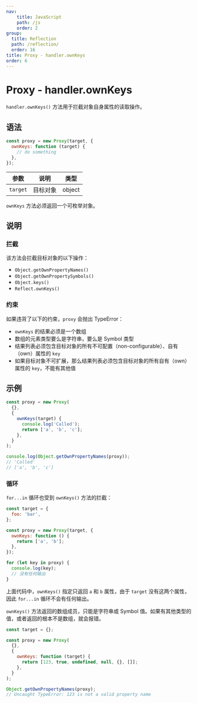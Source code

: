 ```yaml
---
nav:
    title: JavaScript
    path: /js
    order: 2
group:
  title: Reflection
  path: /reflection/
  order: 16
title: Proxy - handler.ownKeys
order: 6
---
```


# Proxy - handler.ownKeys

`handler.ownKeys()` 方法用于拦截对象自身属性的读取操作。

## 语法

```js
const proxy = new Proxy(target, {
  ownKeys: function (target) {
    // do something
  },
});
```

| 参数     | 说明     | 类型   |
| -------- | -------- | ------ |
| `target` | 目标对象 | object |

`ownKeys` 方法必须返回一个可枚举对象。

## 说明

### 拦截

该方法会拦截目标对象的以下操作：

- `Object.getOwnPropertyNames()`
- `Object.getOwnPropertySymbols()`
- `Object.keys()`
- `Reflect.ownKeys()`

### 约束

如果违背了以下的约束，`proxy` 会抛出 TypeError：

- `ownKeys` 的结果必须是一个数组
- 数组的元素类型要么是字符串，要么是 Symbol 类型
- 结果列表必须包含目标对象的所有不可配置（non-configurable）、自有（own）属性的 `key`
- 如果目标对象不可扩展，那么结果列表必须包含目标对象的所有自有（own）属性的 `key`，不能有其他值

## 示例

```js
const proxy = new Proxy(
  {},
  {
    ownKeys(target) {
      console.log('Called');
      return ['a', 'b', 'c'];
    },
  }
);

console.log(Object.getOwnPropertyNames(proxy));
// 'Called'
// ['a', 'b', 'c']
```

### 循环

`for...in` 循环也受到 `ownKeys()` 方法的拦截：

```js
const target = {
  foo: 'bar',
};

const proxy = new Proxy(target, {
  ownKeys: function () {
    return ['a', 'b'];
  },
});

for (let key in proxy) {
  console.log(key);
  // 没有任何输出
}
```

上面代码中，`ownKeys()` 指定只返回 `a` 和 `b` 属性，由于 `target` 没有这两个属性，因此 `for...in` 循环不会有任何输出。

`ownKeys()` 方法返回的数组成员，只能是字符串或 Symbol 值。如果有其他类型的值，或者返回的根本不是数组，就会报错。

```js
const target = {};

const proxy = new Proxy(
  {},
  {
    ownKeys: function (target) {
      return [123, true, undefined, null, {}, []];
    },
  }
);

Object.getOwnPropertyNames(proxy);
// Uncaught TypeError: 123 is not a valid property name
```
